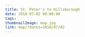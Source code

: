 ```yaml
---
title: St. Peter's to Hillsborough
date: 2018-07-02 00:00:00
tags:
thumbnailImage: map.jpg
link: map/?dates=2018/07/02
---
```

<!-- excerpt -->
